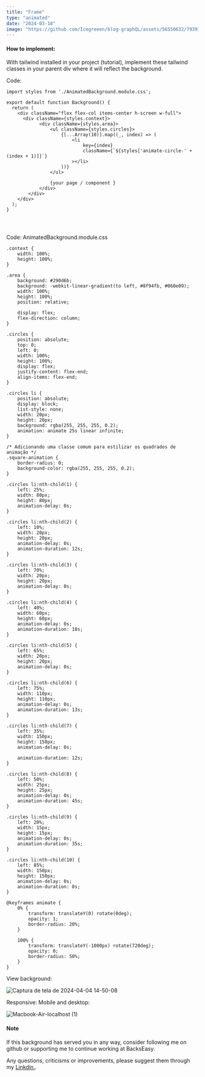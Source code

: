 ```yaml
---
title: "Frame"
type: "animated"
date: "2024-03-18"
image: "https://github.com/Icegreeen/blog-graphQL/assets/56550632/7939159b-b505-41d8-bc24-cabfaa470156"
---
```

#### How to implement:

With tailwind installed in your project (tutorial), implement these tailwind classes in your parent div where it will reflect the background.

Code:

```
import styles from './AnimatedBackground.module.css';

export default function Background() {
  return (
    <div className="flex flex-col items-center h-screen w-full">
      <div className={styles.context}>
            <div className={styles.area}>
                <ul className={styles.circles}>
                    {[...Array(10)].map((_, index) => (
                        <li
                            key={index}
                            className={`${styles['animate-circle-' + (index + 1)]}`}
                        ></li>
                    ))}
                </ul>

                {your page / component }
            </div>
        </div>
    </div>
  );
}




```

Code: AnimatedBackground.module.css

```
.context {
    width: 100%;
    height: 100%;
}

.area {
    background: #290d6b;
    background: -webkit-linear-gradient(to left, #8f94fb, #060e09);
    width: 100%;
    height: 100%;
    position: relative;
    
    display: flex;
    flex-direction: column;
}

.circles {
    position: absolute;
    top: 0;
    left: 0;
    width: 100%;
    height: 100%;
    display: flex;
    justify-content: flex-end;
    align-items: flex-end;
}

.circles li {
    position: absolute;
    display: block;
    list-style: none;
    width: 20px;
    height: 20px;
    background: rgba(255, 255, 255, 0.2);
    animation: animate 25s linear infinite;
}

/* Adicionando uma classe comum para estilizar os quadrados de animação */
.square-animation {
    border-radius: 0;
    background-color: rgba(255, 255, 255, 0.2);
}

.circles li:nth-child(1) {
    left: 25%;
    width: 80px;
    height: 80px;
    animation-delay: 0s;
}

.circles li:nth-child(2) {
    left: 10%;
    width: 20px;
    height: 20px;
    animation-delay: 0s;
    animation-duration: 12s;
}

.circles li:nth-child(3) {
    left: 70%;
    width: 20px;
    height: 20px;
    animation-delay: 0s;
}

.circles li:nth-child(4) {
    left: 40%;
    width: 60px;
    height: 60px;
    animation-delay: 0s;
    animation-duration: 18s;
}

.circles li:nth-child(5) {
    left: 65%;
    width: 20px;
    height: 20px;
    animation-delay: 0s;
}

.circles li:nth-child(6) {
    left: 75%;
    width: 110px;
    height: 110px;
    animation-delay: 0s;
    animation-duration: 13s;
}

.circles li:nth-child(7) {
    left: 35%;
    width: 150px;
    height: 150px;
    animation-delay: 0s;

    animation-duration: 12s;
}

.circles li:nth-child(8) {
    left: 50%;
    width: 25px;
    height: 25px;
    animation-delay: 0s;
    animation-duration: 45s;
}

.circles li:nth-child(9) {
    left: 20%;
    width: 15px;
    height: 15px;
    animation-delay: 0s;
    animation-duration: 35s;
}

.circles li:nth-child(10) {
    left: 85%;
    width: 150px;
    height: 150px;
    animation-delay: 0s;
    animation-duration: 8s;
}

@keyframes animate {
    0% {
        transform: translateY(0) rotate(0deg);
        opacity: 1;
        border-radius: 20%;
    }

    100% {
        transform: translateY(-1000px) rotate(720deg);
        opacity: 0;
        border-radius: 50%;
    }
}

```

View background:

![Captura de tela de 2024-04-04 14-50-08](https://github.com/Icegreeen/blog-graphQL/assets/56550632/3b143671-1c7e-454a-b0b1-293aa21a82d4)

Responsive: Mobile and desktop:

![Macbook-Air-localhost (1)](https://github.com/Icegreeen/blog-graphQL/assets/56550632/87148691-d24c-4d9c-a9e3-6fdedec6938b)

#### Note

If this background has served you in any way, consider following me on github or supporting me to continue working at BacksEasy.

Any questions, criticisms or improvements, please suggest them through my [Linkdin.](https://www.linkedin.com/in/flavioaquila/).